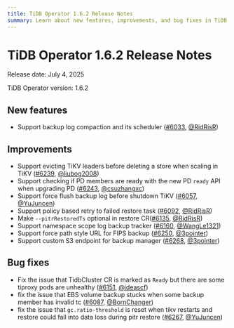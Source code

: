 ```yaml
---
title: TiDB Operator 1.6.2 Release Notes
summary: Learn about new features, improvements, and bug fixes in TiDB Operator 1.6.2.
---
```


# TiDB Operator 1.6.2 Release Notes

Release date: July 4, 2025

TiDB Operator version: 1.6.2

## New features

- Support backup log compaction and its scheduler ([#6033](https://github.com/pingcap/tidb-operator/pull/6033), [@RidRisR](https://github.com/RidRisR))

## Improvements

- Support evicting TiKV leaders before deleting a store when scaling in TiKV ([#6239](https://github.com/pingcap/tidb-operator/pull/6239), [@liubog2008](https://github.com/liubog2008))
- Support checking if PD members are ready with the new PD `ready` API when upgrading PD ([#6243](https://github.com/pingcap/tidb-operator/pull/6243), [@csuzhangxc](https://github.com/csuzhangxc))
- Support force flush backup log before shutdown TiKV ([#6057](https://github.com/pingcap/tidb-operator/pull/6057), [@YuJuncen](https://github.com/YuJuncen))
- Support policy based retry to failed restore task ([#6092](https://github.com/pingcap/tidb-operator/pull/6092), [@RidRisR](https://github.com/RidRisR))
- Make `--pitrRestoredTs` optional in restore CR([#6135](https://github.com/pingcap/tidb-operator/pull/6135), [@RidRisR](https://github.com/RidRisR))
- Support namespace scope log backup tracker ([#6160](https://github.com/pingcap/tidb-operator/pull/6160), [@WangLe1321](https://github.com/WangLe1321))
- Support force path style URL for FIPS backup ([#6250](https://github.com/pingcap/tidb-operator/pull/6250), [@3pointer](https://github.com/3pointer))
- Support custom S3 endpoint for backup manager  ([#6268](https://github.com/pingcap/tidb-operator/pull/6268), [@3pointer](https://github.com/3pointer))

## Bug fixes

- Fix the issue that TidbCluster CR is marked as `Ready` but there are some tiproxy pods are unhealthy ([#6151](https://github.com/pingcap/tidb-operator/pull/6151), [@ideascf](https://github.com/ideascf))
- fix the issue that EBS volume backup stucks when some backup member has invalid tc ([#6087](https://github.com/pingcap/tidb-operator/pull/6087), [@BornChanger](https://github.com/BornChanger))
- fix the issue that `gc.ratio-threshold` is reset when tikv restarts and restore could fall into data loss during pitr restore ([#6267](https://github.com/pingcap/tidb-operator/pull/6267), [@YuJuncen](https://github.com/YuJuncen))
